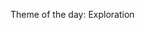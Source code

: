 Theme of the day: Exploration

<!---
MoradEnCours/MoradEnCours is a ✨ special ✨ repository because its `README.md` (this file) appears on your GitHub profile.
You can click the Preview link to take a look at your changes.
--->
